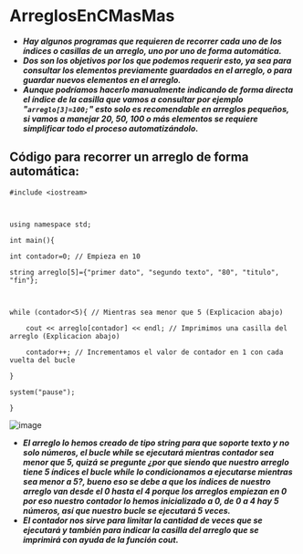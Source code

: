 # ArreglosEnCMasMas

- **_Hay algunos programas que requieren de recorrer cada uno de los índices o casillas de un arreglo, uno por uno de forma automática._** 
- **_Dos son los objetivos por los que podemos requerir esto, ya sea para consultar los elementos previamente guardados en el arreglo, o para guardar nuevos elementos en el arreglo._**
- **_Aunque podríamos hacerlo manualmente indicando de forma directa el índice de la casilla que vamos a consultar por ejemplo "```arreglo[3]=100;```" esto solo es recomendable en arreglos pequeños, si vamos a manejar 20, 50, 100 o más elementos se requiere simplificar todo el proceso automatizándolo._**

## Código para recorrer un arreglo de forma automática:

```
#include <iostream>



using namespace std;

int main(){

int contador=0; // Empieza en 10

string arreglo[5]={"primer dato", "segundo texto", "80", "titulo", "fin"};



while (contador<5){ // Mientras sea menor que 5 (Explicacion abajo)

    cout << arreglo[contador] << endl; // Imprimimos una casilla del arreglo (Explicacion abajo)

    contador++; // Incrementamos el valor de contador en 1 con cada vuelta del bucle

}

system("pause");

}
```

![image](https://github.com/MARSFOREVER472/ArreglosEnCMasMas/assets/69094327/ade94c38-b59d-440a-971c-3e1cb3caa53e)

- **_El arreglo lo hemos creado de tipo string para que soporte texto y no solo números, el bucle while se ejecutará mientras contador sea menor que 5, quizá se pregunte ¿por que siendo que nuestro arreglo tiene 5 índices el bucle while lo condicionamos a ejecutarse mientras sea menor a 5?, bueno eso se debe a que los índices de nuestro arreglo van desde el 0 hasta el 4 porque los arreglos empiezan en 0 por eso nuestro contador lo hemos inicializado a 0, de 0 a 4 hay 5 números, así que nuestro bucle se ejecutará 5 veces._**
- **_El contador nos sirve para limitar la cantidad de veces que se ejecutará y también para indicar la casilla del arreglo que se imprimirá con ayuda de la función cout._**
